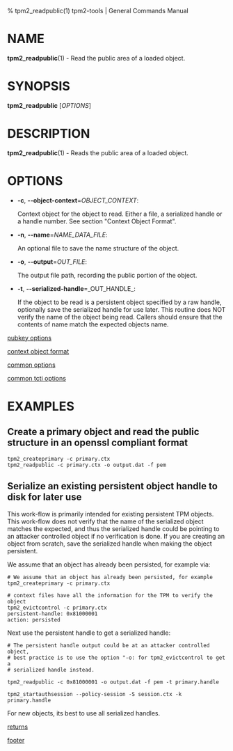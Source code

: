 % tpm2_readpublic(1) tpm2-tools | General Commands Manual

# NAME

**tpm2_readpublic**(1) - Read the public area of a loaded object.

# SYNOPSIS

**tpm2_readpublic** [*OPTIONS*]

# DESCRIPTION

**tpm2_readpublic**(1) - Reads the public area of a loaded object.

# OPTIONS

  * **-c**, **\--object-context**=_OBJECT\_CONTEXT_:

    Context object for the object to read. Either a file, a serialized handle or a handle number.
    See section "Context Object Format".

  * **-n**, **\--name**=_NAME\_DATA\_FILE_:

    An optional file to save the name structure of the object.

  * **-o**, **\--output**=_OUT\_FILE_:

    The output file path, recording the public portion of the object.

  * **-t**, **\--serialized-handle**=_OUT\_HANDLE\_:

    If the object to be read is a persistent object specified by a raw handle, optionally save the
    serialized handle for use later. This routine does NOT verify the name of the object being read.
    Callers should ensure that the contents of name match the expected objects name.

[pubkey options](common/pubkey.md)

[context object format](common/ctxobj.md)

[common options](common/options.md)

[common tcti options](common/tcti.md)

# EXAMPLES

## Create a primary object and read the public structure in an openssl compliant format
```
tpm2_createprimary -c primary.ctx
tpm2_readpublic -c primary.ctx -o output.dat -f pem
```

## Serialize an existing persistent object handle to disk for later use

This work-flow is primarily intended for existing persistent TPM objects. This work-flow does
not verify that the name of the serialized object matches the expected, and thus the serialized
handle could be pointing to an attacker controlled object if no verification is done. If you are
creating an object from scratch, save the serialized handle when making the object persistent.

We assume that an object has already been persisted, for example via:

```
# We assume that an object has already been persisted, for example
tpm2_createprimary -c primary.ctx

# context files have all the information for the TPM to verify the object
tpm2_evictcontrol -c primary.ctx
persistent-handle: 0x81000001
action: persisted
```

Next use the persistent handle to get a serialized handle:

```
# The persistent handle output could be at an attacker controlled object,
# best practice is to use the option "-o: for tpm2_evictcontrol to get a
# serialized handle instead.

tpm2_readpublic -c 0x81000001 -o output.dat -f pem -t primary.handle

tpm2_startauthsession --policy-session -S session.ctx -k primary.handle
```

For new objects, its best to use all serialized handles.

[returns](common/returns.md)

[footer](common/footer.md)
